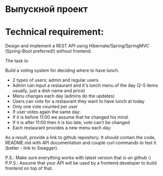 # Выпускной проект
# Technical requirement:

Design and implement a REST API using Hibernate/Spring/SpringMVC (Spring-Boot preferred!) without frontend.

The task is:

Build a voting system for deciding where to have lunch.

* 2 types of users: admin and regular users
* Admin can input a restaurant and it's lunch menu of the day (2-5 items usually, just a dish name and price)
* Menu changes each day (admins do the updates)
* Users can vote for a restaurant they want to have lunch at today
* Only one vote counted per user
* If user votes again the same day:
* If it is before 11:00 we assume that he changed his mind.
* If it is after 11:00 then it is too late, vote can't be changed
* Each restaurant provides a new menu each day.

As a result, provide a link to github repository. It should contain the code, README.md with API documentation and couple curl commands to test it (better - link to Swagger).

P.S.: Make sure everything works with latest version that is on github :)
P.P.S.: Assume that your API will be used by a frontend developer to build frontend on top of that.
